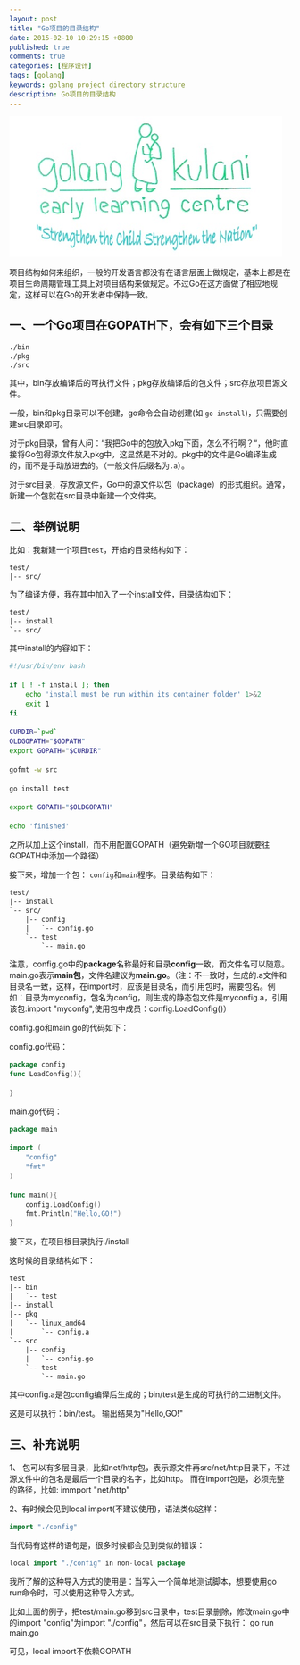 ```yaml
---
layout: post
title: "Go项目的目录结构"
date: 2015-02-10 10:29:15 +0800
published: true
comments: true
categories: [程序设计]
tags: [golang]
keywords: golang project directory structure
description: Go项目的目录结构
---
```


![Golang](/images/blog/GoLangKulani.jpg)

项目结构如何来组织，一般的开发语言都没有在语言层面上做规定，基本上都是在项目生命周期管理工具上对项目结构来做规定。不过Go在这方面做了相应地规定，这样可以在Go的开发者中保持一致。

## 一、一个Go项目在GOPATH下，会有如下三个目录

```
./bin
./pkg
./src
```

其中，bin存放编译后的可执行文件；pkg存放编译后的包文件；src存放项目源文件。

一般，bin和pkg目录可以不创建，go命令会自动创建(如 ```go install```)，只需要创建src目录即可。

对于pkg目录，曾有人问：“我把Go中的包放入pkg下面，怎么不行啊？“，他时直接将Go包得源文件放入pkg中，这显然是不对的。pkg中的文件是Go编译生成的，而不是手动放进去的。（一般文件后缀名为```.a```）。

对于src目录，存放源文件，Go中的源文件以包（package）的形式组织。通常，新建一个包就在src目录中新建一个文件夹。

## 二、举例说明

比如：我新建一个项目```test```，开始的目录结构如下：

```
test/
|-- src/
```

为了编译方便，我在其中加入了一个install文件，目录结构如下：

```
test/
|-- install
`-- src/
```

其中install的内容如下：

```bash
#!/usr/bin/env bash

if [ ! -f install ]; then
    echo 'install must be run within its container folder' 1>&2
    exit 1
fi

CURDIR=`pwd`
OLDGOPATH="$GOPATH"
export GOPATH="$CURDIR"

gofmt -w src

go install test

export GOPATH="$OLDGOPATH"

echo 'finished'
```

之所以加上这个install，而不用配置GOPATH（避免新增一个GO项目就要往GOPATH中添加一个路径）

接下来，增加一个包： ```config```和```main```程序。目录结构如下：

```
test/
|-- install
`-- src/
    |-- config
    |   `-- config.go
    `-- test
        `-- main.go
```

注意，config.go中的**package**名称最好和目录**config**一致，而文件名可以随意。main.go表示**main包**，文件名建议为**main.go**。（注：不一致时，生成的.a文件和目录名一致，这样，在import时，应该是目录名，而引用包时，需要包名。例如：目录为myconfig，包名为config，则生成的静态包文件是myconfig.a，引用该包:import "myconfg",使用包中成员：config.LoadConfig()）

config.go和main.go的代码如下：

config.go代码：
```go
package config
func LoadConfig(){

}
```

main.go代码：
```go
package main

import (
    "config"
    "fmt"
)

func main(){
    config.LoadConfig()
    fmt.Println("Hello,GO!")
}
```

接下来，在项目根目录执行./install

这时候的目录结构如下：

```
test
|-- bin
|   `-- test
|-- install
|-- pkg
|   `-- linux_amd64
|       `-- config.a
`-- src
    |-- config
    |   `-- config.go
    `-- test
        `-- main.go
```

其中config.a是包config编译后生成的；bin/test是生成的可执行的二进制文件。

这是可以执行：bin/test。 输出结果为"Hello,GO!"

## 三、补充说明

1、 包可以有多层目录，比如net/http包，表示源文件再src/net/http目录下，不过源文件中的包名是最后一个目录的名字，比如http。 而在import包是，必须完整的路径，比如: immport "net/http"

2、有时候会见到local import(不建议使用)，语法类似这样：

```go
import "./config"
```

当代码有这样的语句是，很多时候都会见到类似的错误：

```go
local import "./config" in non-local package
```

我所了解的这种导入方式的使用是：当写入一个简单地测试脚本，想要使用go run命令时，可以使用这种导入方式。

比如上面的例子，把test/main.go移到src目录中，test目录删除，修改main.go中的import "config"为import "./config"，然后可以在src目录下执行： go run main.go

可见，local import不依赖GOPATH
